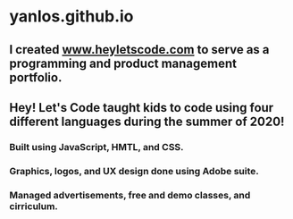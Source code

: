 # yanlos.github.io

## I created www.heyletscode.com to serve as a programming and product management portfolio. 

## Hey! Let's Code taught kids to code using four different languages during the summer of 2020!

### Built using JavaScript, HMTL, and CSS. 
### Graphics, logos, and UX design done using Adobe suite. 
### Managed advertisements, free and demo classes, and cirriculum.




